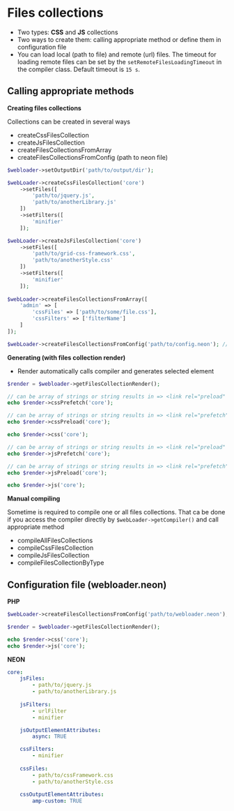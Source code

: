 # Files collections
- Two types: **CSS** and **JS** collections
- Two ways to create them: calling appropriate method or define them in configuration file
- You can load local (path to file) and remote (url) files. The timeout for loading remote files can be set by
the `setRemoteFilesLoadingTimeout` in the compiler class. Default timeout is `15 s`.

## Calling appropriate methods

**Creating files collections**

Collections can be created in several ways
- createCssFilesCollection
- createJsFilesCollection
- createFilesCollectionsFromArray
- createFilesCollectionsFromConfig (path to neon file)

````php
$webloader->setOutputDir('path/to/output/dir');

$webLoader->createCssFilesCollection('core')
    ->setFiles([
        'path/to/jquery.js',
        'path/to/anotherLibrary.js'
    ])
    ->setFilters([
        'minifier'
    ]);

$webLoader->createJsFilesCollection('core')
    ->setFiles([
        'path/to/grid-css-framework.css',
        'path/to/anotherStyle.css'
    ])
    ->setFilters([
        'minifier'
    ]);
    
$webLoader->createFilesCollectionsFromArray([
    'admin' => [
        'cssFiles' => ['path/to/some/file.css'],
        'cssFilters' => ['filterName']
    ]
]);

$webLoader->createFilesCollectionsFromConfig('path/to/config.neon'); // Example bellow in the Neon section
````

**Generating (with files collection render)**

- Render automatically calls compiler and generates selected element
````PHP
$render = $webloader->getFilesCollectionRender();

// can be array of strings or string results in => <link rel="preload" as="style" href="core.css?v=1520929395">
echo $render->cssPrefetch('core');

// can be array of strings or string results in => <link rel="prefetch" as="style" href="core.css?v=1520929395">
echo $render->cssPreload('core');

echo $render->css('core');

// can be array of strings or string results in => <link rel="preload" as="script" href="core.js?v=1520929395">
echo $render->jsPrefetch('core');

// can be array of strings or string results in => <link rel="prefetch" as="script" href="core.js?v=1520929395">
echo $render->jsPreload('core');

echo $render->js('core');
````

**Manual compiling**

Sometime is required to compile one or all files collections. That ca be done if you access the compiler directly by `$webLoader->getCompiler()` and call appropriate method
- compileAllFilesCollections
- compileCssFilesCollection
- compileJsFilesCollection
- compileFilesCollectionByType

## Configuration file (webloader.neon)
**PHP**
````php
$webLoader->createFilesCollectionsFromConfig('path/to/webloader.neon');

$render = $webloader->getFilesCollectionRender();

echo $render->css('core');
echo $render->js('core');
````

**NEON**
````yaml
core:
    jsFiles:
        - path/to/jquery.js
        - path/to/anotherLibrary.js
        
    jsFilters:
        - urlFilter
        - minifier

    jsOutputElementAttributes:
        async: TRUE

    cssFilters:
        - minifier
   
    cssFiles:
        - path/to/cssFramework.css
        - path/to/anotherStyle.css
        
    cssOutputElementAttributes:
        amp-custom: TRUE
````
